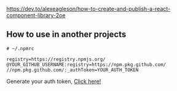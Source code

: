 https://dev.to/alexeagleson/how-to-create-and-publish-a-react-component-library-2oe



## How to use in another projects

```
# ~/.npmrc

registry=https://registry.npmjs.org/
@YOUR_GITHUB_USERNAME:registry=https://npm.pkg.github.com/
//npm.pkg.github.com/:_authToken=YOUR_AUTH_TOKEN
```

Generate your auth token, <a href="https://github.com/settings/tokens">Click here!</a>